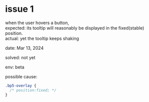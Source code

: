 # issue 1

when the user hovers a button,  
expected: its tooltip will reasonably be displayed in the fixed(stable) position.  
actual: yet the tooltip keeps shaking

date: Mar 13, 2024

solved: not yet

env: beta

possible cause:

```css
.bp5-overlay {
  /* position:fixed; */
}
```

